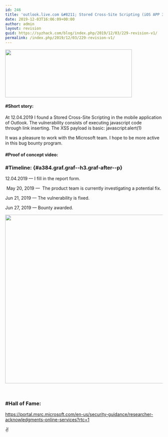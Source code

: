 ```yaml
---
id: 246
title: 'outlook.live.com &#8211; Stored Cross-Site Scripting (iOS APP 3.31.0) &#8211; $3,000 Bounty Awarded'
date: 2019-12-03T16:06:09+00:00
author: admin
layout: revision
guid: https://syzhack.com/blog/index.php/2019/12/03/229-revision-v1/
permalink: /index.php/2019/12/03/229-revision-v1/
---
```

<img class="wp-image-232 aligncenter" src="https://syzhack.com/blog/wp-content/uploads/2019/07/go.png" alt="" width="405" height="153" />

#### #Short story:

At 12.04.2019 I found a Stored Cross-Site Scripting in the mobile application of Outlook. The vulnerability consists of executing javascript code through link inserting. The XSS payload is basic: javascript:alert(1)

It was a pleasure to work with the Microsoft team. I hope to be more active in this bug bounty program.

#### #Proof of concept video:



<div>
</div>

<div>
</div>

### #Timeline: {#a384.graf.graf--h3.graf-after--p}

<p class="graf graf--p graf-after--p">
  12.04.2019 — I fill in the report form.
</p>

<p class="graf graf--p graf-after--p">
   May 20, 2019 —  The product team is currently investigating a potential fix.
</p>

<p class="graf graf--p graf-after--p">
  Jun 21, 2019 — The vulnerability is fixed.
</p>

<p class="graf graf--p graf-after--p">
  Jun 27, 2019 — Bounty awarded.
</p>

<img class="alignnone size-full wp-image-235" src="https://syzhack.com/blog/wp-content/uploads/2019/07/plm123.png" alt="" width="1831" height="538" /> 

&nbsp;

### #Hall of Fame:

https://portal.msrc.microsoft.com/en-us/security-guidance/researcher-acknowledgments-online-services?rtc=1

✌

&nbsp;